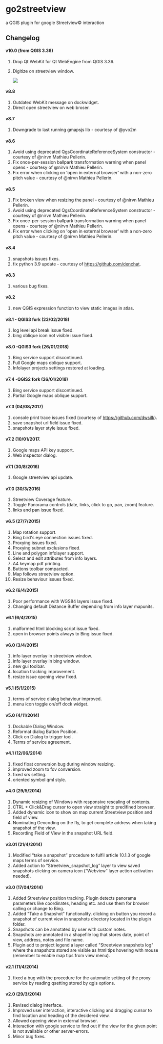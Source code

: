# go2streetview

a QGIS plugin for google Streetview© interaction

## Changelog

#### v10.0 (from QGIS 3.36)

1. Drop Qt WebKit for Qt WebEngine from QGIS 3.36.
2. Digitize on streetview window.

   ![](docs/digitizeOnSV.jpg)

#### v8.8

1. Outdated WebKit message on dockwidget.
2. Direct open streetview on web broser.

#### v8.7

1. Downgrade to last running gmapsjs lib - courtesy of @yvo2m

#### v8.6

1. Avoid using deprecated QgsCoordinateReferenceSystem constructor - courtesy of @nirvn Mathieu Pellerin.
2. Fix once-per-session ballpark transformation warning when panel opens - courtesy of @nirvn Mathieu Pellerin.
3. Fix error when clicking on 'open in external browser' with a non-zero pitch value - courtesy of @nirvn Mathieu Pellerin.

#### v8.5

1. Fix broken view when resizing the panel - courtesy of @nirvn Mathieu Pellerin.
2. Avoid using deprecated QgsCoordinateReferenceSystem constructor - courtesy of @nirvn Mathieu Pellerin.
3. Fix once-per-session ballpark transformation warning when panel opens - courtesy of @nirvn Mathieu Pellerin.
4. Fix error when clicking on 'open in external browser' with a non-zero pitch value - courtesy of @nirvn Mathieu Pellerin.

#### v8.4

1. snapshots issues fixes.
2. fix python 3.9 update - courtesy of https://github.com/denchat.

#### v8.3

1. various bug fixes.

#### v8.2

1. new QGIS expression function to view static images in atlas.

#### v8.1 - QGIS3 fork (23/02/2018)

1. log level api break issue fixed.
2. bing oblique icon not visible issue fixed.

#### v8.0 -QGIS3 fork (26/01/2018)

1. Bing service support discontinued.
2. Full Google maps oblique support.
3. Infolayer projects settings restored at loading.

#### v7.4 -QGIS2 fork (26/01/2018)

1. Bing service support discontinued.
2. Partial Google maps oblique support.

#### v7.3 (04/08/2017)

1. console print trace issues fixed (courtesy of https://github.com/dwsilk).
2. save snapshot url field issue fixed.
3. snapshots layer style issue fixed.

#### v7.2 (10/01/2017.

1. Google maps API key support.
2. Web inspector dialog.

#### v7.1 (30/8/2016)

1. Google streetview api update.

#### v7.0 (30/3/2016)

1. Streetview Coverage feature.
2. Toggle Panorama controls (date, links, click to go, pan, zoom) feature.
3. links and pan issue fixed.

#### v6.5 (27/7/2015)

 1. Map rotation support.
 2. Bing bird's eye connection issues fixed.
 3. Proxying issues fixed.
 4. Proxying subnet exclusions fixed.
 5. Line and polygon infolayer support.
 6. Select and edit attributes from info layers.
 7. A4 keymap pdf printing.
 8. Buttons toolbar compacted.
 9. Map follows streetview option.
10. Resize behaviour issues fixed.

#### v6.2 (6/4/2015)

1. Poor performance with WGS84 layers issue fixed.
2. Changing default Distance Buffer depending from info layer mapunits.

#### v6.1 (6/4/2015)

1. malformed html blocking script issue fixed.
2. open in browser points always to Bing issue fixed.

#### v6.0 (3/4/2015)

1. info layer overlay in streetview window.
2. info layer overlay in bing window.
3. new gui toolbar.
4. location tracking improvement.
5. resize issue opening view fixed.

#### v5.1 (5/1/2015)

1. terms of service dialog behaviour improved.
2. menu icon toggle on/off dock widget.

#### v5.0 (4/11/2014)

1. Dockable Dialog Window.
2. Reformat dialog Button Position.
3. Click on Dialog to trigger tool.
4. Terms of service agreement.

#### v4.1 (12/06/2014)

1. fixed float conversion bug during window resizing.
2. improved zoom to fov conversion.
3. fixed srs setting.
4. oriented symbol qml style.

#### v4.0 (29/5/2014)

1. Dynamic resizing of Windows with responsive rescaling of contents.
2. CTRL + Click&Drag cursor to open view straight to predifined browser.
3. Added dynamic icon to show on map current Streetview position and field of view.
4. Nominating Geocoding on the fly, to get complete address when taking snapshot of the view.
5. Recording Field of View in the snapshot URL field.

#### v3.01 (21/4/2014)

1. Modified “take a snapshot” procedure to fulfil article 10.1.3 of google maps terms of service.
2. Added action to “Streetview_snapshot_log” layer to view saved snapshots clicking on camera icon (“Webview” layer action activation needed).

#### v3.0 (17/04/2014)

1. Added Streetview position tracking. Plugin detects panorama parameters like coordinates, heading etc. and use them for browser calling or change to Bing.
2. Added "Take a Snapshot" functionality. clicking on button you record a snapshot of current view in snapshots directory located in the plugin folder.
3. Snapshots can be annotated by user with custom notes.
4. Snapshots are annotated in a shapefile log that stores date, point of view, address, notes and file name.
5. Plugin add to project legend a layer called "Streetview snapshots log" where the snapshots stored are visible as html tips hovering with mouse (remember to enable map tips from view menu).

#### v2.1 (11/4/2014)

1. fixed a bug with the procedure for the automatic setting of the proxy service by reading qsetting stored by qgis options.

#### v2.0 (29/3/2014)

1. Revised dialog interface.
2. Improved user interaction, interactive clicking and dragging cursor to find location and heading of the desidered view.
3. Allowed opening view in external browser.
4. Interaction with google service to find out if the view for the given point is not available or other server-errors.
5. Minor bug fixes.
